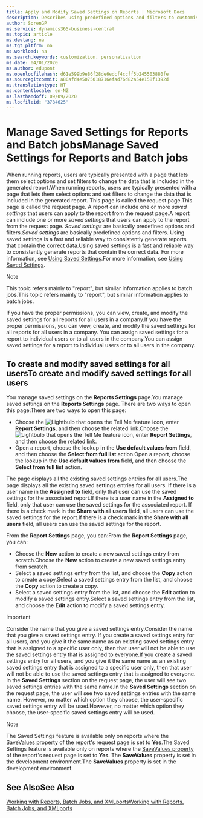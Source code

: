 ```yaml
---
title: Apply and Modify Saved Settings on Reports | Microsoft Docs
description: Describes using predefined options and filters to customise a report, and to generate the correct data.
author: SorenGP
ms.service: dynamics365-business-central
ms.topic: article
ms.devlang: na
ms.tgt_pltfrm: na
ms.workload: na
ms.search.keywords: customization, personalization
ms.date: 04/01/2020
ms.author: edupont
ms.openlocfilehash: d61e599b9e86f28de6edcf4ccff5b245503880fe
ms.sourcegitcommit: a80afd4e5075018716efad76d82a54e158f1392d
ms.translationtype: HT
ms.contentlocale: en-NZ
ms.lasthandoff: 09/09/2020
ms.locfileid: "3784625"
---
```

# <a name="manage-saved-settings-for-reports-and-batch-jobs"></a><span data-ttu-id="aa534-103">Manage Saved Settings for Reports and Batch jobs</span><span class="sxs-lookup"><span data-stu-id="aa534-103">Manage Saved Settings for Reports and Batch jobs</span></span>
<span data-ttu-id="aa534-104">When running reports, users are typically presented with a page that lets them select options and set filters to change the data that is included in the generated report.</span><span class="sxs-lookup"><span data-stu-id="aa534-104">When running reports, users are typically presented with a page that lets them select options and set filters to change the data that is included in the generated report.</span></span> <span data-ttu-id="aa534-105">This page is called the request page.</span><span class="sxs-lookup"><span data-stu-id="aa534-105">This page is called the request page.</span></span> <span data-ttu-id="aa534-106">A report can include one or more *saved settings* that users can apply to the report from the request page.</span><span class="sxs-lookup"><span data-stu-id="aa534-106">A report can include one or more *saved settings* that users can apply to the report from the request page.</span></span> <span data-ttu-id="aa534-107">*Saved settings* are basically predefined options and filters.</span><span class="sxs-lookup"><span data-stu-id="aa534-107">*Saved settings* are basically predefined options and filters.</span></span> <span data-ttu-id="aa534-108">Using saved settings is a fast and reliable way to consistently generate reports that contain the correct data.</span><span class="sxs-lookup"><span data-stu-id="aa534-108">Using saved settings is a fast and reliable way to consistently generate reports that contain the correct data.</span></span> <span data-ttu-id="aa534-109">For more information, see [Using Saved Settings](ui-work-report.md#SavedSettings).</span><span class="sxs-lookup"><span data-stu-id="aa534-109">For more information, see [Using Saved Settings](ui-work-report.md#SavedSettings).</span></span>

> [!NOTE]
> <span data-ttu-id="aa534-110">This topic refers mainly to "report", but similar information applies to batch jobs.</span><span class="sxs-lookup"><span data-stu-id="aa534-110">This topic refers mainly to "report", but similar information applies to batch jobs.</span></span>

<span data-ttu-id="aa534-111">If you have the proper permissions, you can view, create, and modify the saved settings for all reports for all users in a company.</span><span class="sxs-lookup"><span data-stu-id="aa534-111">If you have the proper permissions, you can view, create, and modify the saved settings for all reports for all users in a company.</span></span> <span data-ttu-id="aa534-112">You can assign saved settings for a report to individual users or to all users in the company.</span><span class="sxs-lookup"><span data-stu-id="aa534-112">You can assign saved settings for a report to individual users or to all users in the company.</span></span>

<!--
## Apply saved settings to a report
1. Open the report.

   The request page appears.    
2. In the **Saved Settings** section of the page, set the **Name** field  to the saved settings that you want to use.

   The **Saved Settings** section only appears if the report has been run before or if there are existing saved settings entries. The saved settings entry called **Last used options and filters** is always available. These settings are the option and filter values that were used the last time you ran the report.

-->

## <a name="to-create-and-modify-saved-settings-for-all-users"></a><span data-ttu-id="aa534-113">To create and modify saved settings for all users</span><span class="sxs-lookup"><span data-stu-id="aa534-113">To create and modify saved settings for all users</span></span>
<span data-ttu-id="aa534-114">You manage saved settings on the **Reports Settings** page.</span><span class="sxs-lookup"><span data-stu-id="aa534-114">You manage saved settings on the **Reports Settings** page.</span></span> <span data-ttu-id="aa534-115">There are two ways to open this page:</span><span class="sxs-lookup"><span data-stu-id="aa534-115">There are two ways to open this page:</span></span>
-   <span data-ttu-id="aa534-116">Choose the ![Lightbulb that opens the Tell Me feature](media/ui-search/search_small.png "Tell me what you want to do") icon, enter **Report Settings**, and then choose the related link.</span><span class="sxs-lookup"><span data-stu-id="aa534-116">Choose the ![Lightbulb that opens the Tell Me feature](media/ui-search/search_small.png "Tell me what you want to do") icon, enter **Report Settings**, and then choose the related link.</span></span>
-   <span data-ttu-id="aa534-117">Open a report, choose the lookup in the **Use default values from** field, and then choose the **Select from full list** action.</span><span class="sxs-lookup"><span data-stu-id="aa534-117">Open a report, choose the lookup in the **Use default values from** field, and then choose the **Select from full list** action.</span></span>

<span data-ttu-id="aa534-118">The page displays all the existing saved settings entries for all users.</span><span class="sxs-lookup"><span data-stu-id="aa534-118">The page displays all the existing saved settings entries for all users.</span></span> <span data-ttu-id="aa534-119">If there is a user name in the **Assigned to** field, only that user can use the saved settings for the associated report.</span><span class="sxs-lookup"><span data-stu-id="aa534-119">If there is a user name in the **Assigned to** field, only that user can use the saved settings for the associated report.</span></span> <span data-ttu-id="aa534-120">If there is a check mark in the **Share with all users** field, all users can use the saved settings for the report.</span><span class="sxs-lookup"><span data-stu-id="aa534-120">If there is a check mark in the **Share with all users** field, all users can use the saved settings for the report.</span></span>

<span data-ttu-id="aa534-121">From the **Report Settings** page, you can:</span><span class="sxs-lookup"><span data-stu-id="aa534-121">From the **Report Settings** page, you can:</span></span>
-   <span data-ttu-id="aa534-122">Choose the **New** action to create a new saved settings entry from scratch.</span><span class="sxs-lookup"><span data-stu-id="aa534-122">Choose the **New** action to create a new saved settings entry from scratch.</span></span>
-   <span data-ttu-id="aa534-123">Select a saved settings entry from the list, and choose the **Copy** action to create a copy.</span><span class="sxs-lookup"><span data-stu-id="aa534-123">Select a saved settings entry from the list, and choose the **Copy** action to create a copy.</span></span>
-   <span data-ttu-id="aa534-124">Select a saved settings entry from the list, and choose the **Edit** action to modify a saved settings entry.</span><span class="sxs-lookup"><span data-stu-id="aa534-124">Select a saved settings entry from the list, and choose the **Edit** action to modify a saved settings entry.</span></span>

> [!Important]
> <span data-ttu-id="aa534-125">Consider the name that you give a saved settings entry.</span><span class="sxs-lookup"><span data-stu-id="aa534-125">Consider the name that you give a saved settings entry.</span></span> <span data-ttu-id="aa534-126">If you create a saved settings entry for all users, and you give it the same name as an existing saved settings entry that is assigned to a specific user only, then that user will not be able to use the saved settings entry that is assigned to everyone.</span><span class="sxs-lookup"><span data-stu-id="aa534-126">If you create a saved settings entry for all users, and you give it the same name as an existing saved settings entry that is assigned to a specific user only, then that user will not be able to use the saved settings entry that is assigned to everyone.</span></span>  <span data-ttu-id="aa534-127">In the **Saved Settings** section on the request page, the user will see two saved settings entries with the same name.</span><span class="sxs-lookup"><span data-stu-id="aa534-127">In the **Saved Settings** section on the request page, the user will see two saved settings entries with the same name.</span></span> <span data-ttu-id="aa534-128">However, no matter which option they choose, the user-specific saved settings entry will be used.</span><span class="sxs-lookup"><span data-stu-id="aa534-128">However, no matter which option they choose, the user-specific saved settings entry will be used.</span></span>

> [!NOTE]
> <span data-ttu-id="aa534-129">The Saved Settings feature is available only on reports where the [SaveValues property](/dynamics365/business-central/dev-itpro/developer/properties/devenv-savevalues-property) of the report's request page is set to **Yes**.</span><span class="sxs-lookup"><span data-stu-id="aa534-129">The Saved Settings feature is available only on reports where the [SaveValues property](/dynamics365/business-central/dev-itpro/developer/properties/devenv-savevalues-property) of the report's request page is set to **Yes**.</span></span> <span data-ttu-id="aa534-130">The **SaveValues** property is set in the development environment.</span><span class="sxs-lookup"><span data-stu-id="aa534-130">The **SaveValues** property is set in the development environment.</span></span>  

## <a name="see-also"></a><span data-ttu-id="aa534-131">See Also</span><span class="sxs-lookup"><span data-stu-id="aa534-131">See Also</span></span>
[<span data-ttu-id="aa534-132">Working with Reports, Batch Jobs, and XMLports</span><span class="sxs-lookup"><span data-stu-id="aa534-132">Working with Reports, Batch Jobs, and XMLports</span></span>](ui-work-report.md)  
